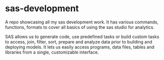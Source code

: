 # sas-development
A repo showcasing all my sas development work. It has various commands, functions, formats to cover all basics of using the sas studio for analytics.

SAS allows us to generate code, use predefined tasks or build custom tasks to access, join, filter, sort, prepare and analyze data prior to building and deploying models. It lets us easily access programs, data files, tables and libraries from a single, customizable interface.
